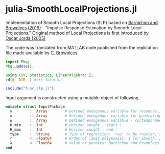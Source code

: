 # julia-SmoothLocalProjections.jl
Implementation of Smooth Local Projections (SLP) based on [Barnichon and Brownlees (2019)](https://www.mitpressjournals.org/doi/abs/10.1162/rest_a_00778) - "Impulse Response Estimation by Smooth Local Projections." Original method of Local Projections is first introduced by [Òscar Jordà (2005)](https://www.aeaweb.org/articles?id=10.1257/0002828053828518)

The code was translated from MATLAB code published from the replication file made available by [C. Brownlees](https://github.com/ctbrownlees/MATLAB-package-lproj).

```julia
import Pkg;
Pkg.update();

using CSV, Statistics, LinearAlgebra: I;
cd(@__DIR__) #src location

include("func_slp.jl")
```

Input argument is constructed using a mutable object of following,

```julia
mutable struct InputPackage
  y        :: Array        # Defined endogenous variable for response.;
  x        :: Array        # Defined endogenous variable for generating shocks.;
  w        :: Array        # Defined endogenous variable - contemporaneous and lagged structure.;
  H_min    :: Int          # Horizon sought - start.;
  H_max    :: Int          # Horizon sought - end.;
  type     :: String       # Type of regression: 'reg' to be regular, smooth otherwise.;
  r        <: Float64      # Order of limit polynomial: 1 for smooth, 2 for linear pattern.;
  λ        <: Float64      # Value of penalty: Barnichon and Brwonlees (2019) uses 100.;
end
```
